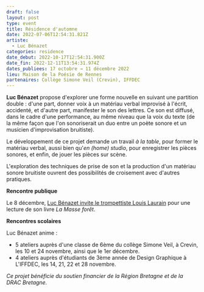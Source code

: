 ```yaml
---
draft: false
layout: post
type: event
title: Résidence d'automne
date: 2022-07-06T12:54:31.821Z
artiste:
  - Luc Bénazet
categories: residence
date_debut: 2022-10-17T12:54:31.900Z
date_fin: 2022-12-11T13:54:31.974Z
dates_publiees: 17 octobre → 11 décembre 2022
lieu: Maison de la Poésie de Rennes
partenaires: Collège Simone Veil (Crevin), IFFDEC
---
```

**Luc Bénazet** propose d'explorer une forme nouvelle en suivant une partition double : d'une part, donner voix à un matériau verbal improvisé à l'écrit, accidenté, et d'autre part, manifester le son des lettres. Ce son est diffusé, dans le cadre d'une performance, au même niveau que la voix du texte (de la même façon que l'on sonoriserait un duo entre un poète sonore et un musicien d'improvisation bruitiste).

Le développement de ce projet demande un travail *à la table*, pour former le matériau verbal, aussi bien qu'*en (home) studio*, pour enregistrer les pièces sonores, et enfin, de jouer les pièces sur scène.

L'exploration des techniques de prise de son et la production d'un matériau sonore bruitiste ouvrent des possibilités de croisement avec d'autres pratiques.

**Rencontre publique**

Le 8 décembre, [Luc Bénazet invite le trompettiste Louis Laurain](https://maiporennes.fr/rencontre/2022/10/19/lecture-musicale.html) pour une lecture de son livre *La Masse forêt*.

**Rencontres scolaires**

Luc Bénazet anime :

* 5 ateliers auprès d'une classe de 6ème du collège Simone Veil, à Crevin, les 10 et 24 novembre, ainsi que le 1er décembre.
* 4 ateliers auprès d'étudiants de 3ème année de Design Graphique à L'IFFDEC, les 14, 21, 22 et 28 novembre.

*Ce projet bénéficie du soutien financier de la Région Bretagne et de la DRAC Bretagne.*